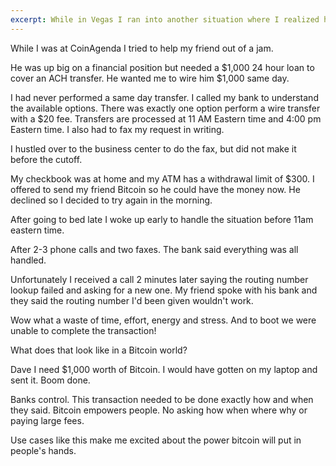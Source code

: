 ```yaml
---
excerpt: While in Vegas I ran into another situation where I realized how bitcoin empowers people while banks control people.
---
```


While I was at CoinAgenda I tried to help my friend out of a jam. 

He was up big on a financial position but needed a $1,000 24 hour loan to cover an ACH transfer. He wanted me to wire him $1,000 same day. 

I had never performed a same day transfer. I called my bank to understand the available options. There was exactly one option perform a wire transfer with a $20 fee. Transfers are processed at 11 AM Eastern time and 4:00 pm Eastern time. I also had to fax my request in writing.

I hustled over to the business center to do the fax, but did not make it before the cutoff. 

My checkbook was at home and my ATM has a withdrawal limit of $300. I offered to send my friend Bitcoin so he could have the money now. He declined so I decided to try again in the morning. 

After going to bed late I woke up early to handle the situation before 11am eastern time. 

After 2-3 phone calls and two faxes. The bank said everything was all handled. 

Unfortunately I received a call 2 minutes later saying the routing number lookup failed and asking for a new one. My friend spoke with his bank and they said the routing number I'd been given wouldn't work. 

Wow what a waste of time, effort, energy and stress. And to boot we were unable to complete the transaction!

What does that look like in a Bitcoin world?

Dave I need $1,000 worth of Bitcoin. I would have gotten on my laptop and sent it. Boom done.

Banks control. This transaction needed to be done exactly how and when they said. Bitcoin empowers people. No asking how when where why or paying large fees.

Use cases like this make me excited about the power bitcoin will put in people's hands.


